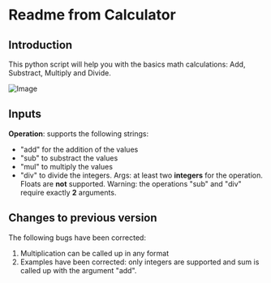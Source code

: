 # Readme from Calculator

## Introduction
This python script will help you with the basics math calculations: Add, Substract, Multiply and Divide.

![Image](https://5.imimg.com/data5/PC/OS/UN/SELLER-92598089/casio-calculator-500x500.jpg)

## Inputs
**Operation**: supports the following strings:
- "add" for the addition of the values
- "sub" to substract the values
- "mul" to multiply the values
- "div" to divide the integers.
Args: at least two **integers** for the operation. Floats are **not** supported.
Warning: the operations "sub" and "div" require exactly **2** arguments.

## Changes to previous version
The following bugs have been corrected:
1. Multiplication can be called up in any format
2. Examples have been corrected: only integers are supported and sum is called up with the argument "add". 



